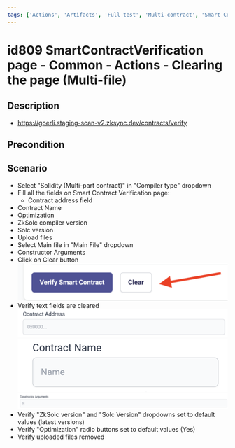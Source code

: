 ```yaml
---
tags: ['Actions', 'Artifacts', 'Full test', 'Multi-contract', 'Smart Contract Verification page', 'Smoke test', 'Active']
---
```


# id809 SmartContractVerification page - Common - Actions - Clearing the page (Multi-file)

## Description
  - https://goerli.staging-scan-v2.zksync.dev/contracts/verify

## Precondition


## Scenario
- Select "Solidity (Multi-part contract)" in "Compiler type" dropdown
- Fill all the fields on Smart Contract Verification page:
    - Contract address field
- Contract Name
- Optimization
- ZkSolc compiler version
- Solc version
- Upload files
- Select Main file in "Main File" dropdown
- Constructor Arguments
- Click on Clear button
  ![Screenshot](../../../../static/img/screenshots/common/SmartContractVerification/id809_1.png)
- Verify text fields are cleared
  ![Screenshot](../../../../static/img/screenshots/common/SmartContractVerification/id809_2.png)
  ![Screenshot](../../../../static/img/screenshots/common/SmartContractVerification/id809_3.png)
  ![Screenshot](../../../../static/img/screenshots/common/SmartContractVerification/id809_4.png)
- Verify "ZkSolc version" and "Solc Version" dropdowns  set to default values (latest versions)
- Verify "Optimization" radio buttons set to default values (Yes)
- Verify uploaded files removed
